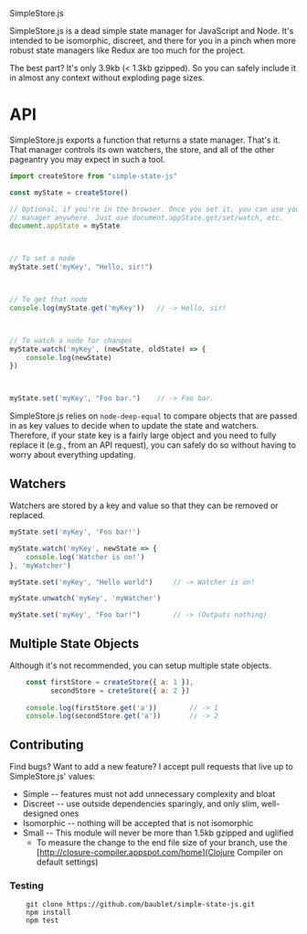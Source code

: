 SimpleStore.js

SimpleStore.js is a dead simple state manager for JavaScript and Node. It's
intended to be isomorphic, discreet, and there for you in a pinch when more
robust state managers like Redux are too much for the project.

The best part? It's only 3.9kb (< 1.3kb gzipped). So you can safely include it
in almost any context without exploding page sizes.

# API

SimpleStore.js exports a function that returns a state manager. That's it. That
manager controls its own watchers, the store, and all of the other pageantry you
may expect in such a tool.

```js
import createStore from "simple-state-js"

const myState = createStore()

// Optional, if you're in the browser. Once you set it, you can use your state
// manager anywhere. Just use document.appState.get/set/watch, etc.
document.appState = myState



// To set a node
myState.set('myKey', "Hello, sir!")



// To get that node
console.log(myState.get('myKey'))   // -> Hello, sir!



// To watch a node for changes
myState.watch('myKey', (newState, oldState) => {
    console.log(newState)
})



myState.set('myKey', "Foo bar.")    // -> Foo bar.
```

SimpleStore.js relies on `node-deep-equal` to compare objects that are passed in
as key values to decide when to update the state and watchers. Therefore, if your
state key is a fairly large object and you need to fully replace it (e.g., from
an API request), you can safely do so without having to worry about everything
updating.

## Watchers

Watchers are stored by a key and value so that they can be removed or replaced.

```js
myState.set('myKey', 'Foo bar!')

myState.watch('myKey', newState => {
    console.log('Watcher is on!')
}, 'myWatcher')

myState.set('myKey', "Hello world")     // -> Watcher is on!

myState.unwatch('myKey', 'myWatcher')

myState.set('myKey', "Foo bar!")        // -> (Outputs nothing)
```

## Multiple State Objects

Although it's not recommended, you can setup multiple state objects.

```js
    const firstStore = createStore({ a: 1 }),
          secondStore = creteStore({ a: 2 })
    
    console.log(firstStore.get('a'))        // -> 1
    console.log(secondStore.get('a'))       // -> 2
```

## Contributing

Find bugs? Want to add a new feature? I accept pull requests that live up to
SimpleStore.js' values:

- Simple -- features must not add unnecessary complexity and bloat
- Discreet -- use outside dependencies sparingly, and only slim, well-designed ones
- Isomorphic -- nothing will be accepted that is not isomorphic
- Small -- This module will never be more than 1.5kb gzipped and uglified
  - To measure the change to the end file size of your branch, use the [http://closure-compiler.appspot.com/home](Clojure Compiler on default settings)

### Testing

```
    git clone https://github.com/baublet/simple-state-js.git
    npm install
    npm test
```